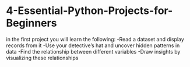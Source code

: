 # 4-Essential-Python-Projects-for-Beginners

in the first project you will learn the following:
-Read a dataset and display records from it
-Use your detective’s hat and uncover hidden patterns in data
-Find the relationship between different variables
-Draw insights by visualizing these relationships
